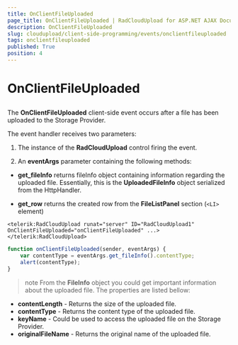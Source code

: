 ```yaml
---
title: OnClientFileUploaded
page_title: OnClientFileUploaded | RadCloudUpload for ASP.NET AJAX Documentation
description: OnClientFileUploaded
slug: cloudupload/client-side-programming/events/onclientfileuploaded
tags: onclientfileuploaded
published: True
position: 4
---
```


# OnClientFileUploaded



## 

The **OnClientFileUploaded** client-side event occurs after a file has been uploaded to the Storage Provider.

The event handler receives two parameters:

1. The instance of the **RadCloudUpload** control firing the event.

1. An **eventArgs** parameter containing the following methods:

* **get_fileInfo** returns fileInfo object containing information regarding the uploaded file. Essentially, this is the **UploadedFileInfo** object serialized from the HttpHandler.

* **get_row** returns the created row from the **FileListPanel** section (`<LI>` element)

````ASP.NET
<telerik:RadCloudUpload runat="server" ID="RadCloudUpload1" OnClientFileUploaded="onClientFileUploaded" ...>
</telerik:RadCloudUpload>
````



````JavaScript
function onClientFileUploaded(sender, eventArgs) {
	var contentType = eventArgs.get_fileInfo().contentType;
	alert(contentType);
}
````



>note From the **FileInfo** object you could get important information about the uploaded file. The properties are listed bellow:
*  **contentLength** - Returns the size of the uploaded file.
*  **contentType** - Returns the content type of the uploaded file.
*  **keyName** - Could be used to access the uploaded file on the Storage Provider.
*  **originalFileName** - Returns the original name of the uploaded file.
>

